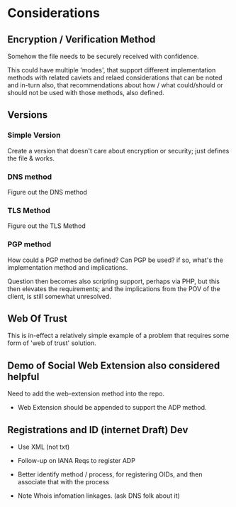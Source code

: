 # Considerations

## Encryption / Verification Method 

Somehow the file needs to be securely received with confidence.

This could have multiple 'modes', that support different implementation methods with related caviets and relaed considerations that can be noted and in-turn also, that recommendations about how / what could/should or should not be used with those methods, also defined.

## Versions

### Simple Version

Create a version that doesn't care about encryption or security; just defines the file & works.

###  DNS method

Figure out the DNS method

### TLS Method

Figure out the TLS Method

### PGP method

How could a PGP method be defined? Can PGP be used?  if so, what's the implementation method and implications.

Question then becomes also scripting support, perhaps via PHP, but this then elevates the requirements; and the implications from the POV of the client, is still somewhat unresolved.

## Web Of Trust

This is in-effect a relatively simple example of a problem that requires some form of 'web of trust' solution.  

## Demo of Social Web Extension also considered helpful

Need to add the web-extension method into the repo.

- Web Extension should be appended to support the ADP method.

## Registrations and ID (internet Draft) Dev

- Use XML (not txt)
- Follow-up on IANA Reqs to register ADP
- Better identify method / process, for registering OIDs, and then associate that with the process

- Note Whois infomation linkages. (ask DNS folk about it)



